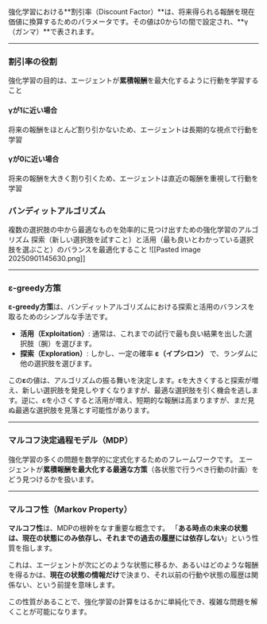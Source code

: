 強化学習における**割引率（Discount Factor）**は、将来得られる報酬を現在価値に換算するためのパラメータです。その値は0から1の間で設定され、**γ（ガンマ）**で表されます。

---

### 割引率の役割
強化学習の目的は、エージェントが**累積報酬**を最大化するように行動を学習すること
#### γが1に近い場合
将来の報酬をほとんど割り引かないため、エージェントは長期的な視点で行動を学習
#### γが0に近い場合
将来の報酬を大きく割り引くため、エージェントは直近の報酬を重視して行動を学習
### **バンディットアルゴリズム**
複数の選択肢の中から最適なものを効率的に見つけ出すための強化学習のアルゴリズム
探索（新しい選択肢を試すこと）と活用（最も良いとわかっている選択肢を選ぶこと）のバランスを最適化すること
![[Pasted image 20250901145630.png]]

---
### **ε-greedy方策**

**ε-greedy方策**は、バンディットアルゴリズムにおける探索と活用のバランスを取るためのシンプルな手法です。
- **活用（Exploitation）**: 通常は、これまでの試行で最も良い結果を出した選択肢（腕）を選びます。
- **探索（Exploration）**: しかし、一定の確率 **ε（イプシロン）** で、ランダムに他の選択肢を選びます。

この**ε**の値は、アルゴリズムの振る舞いを決定します。εを大きくすると探索が増え、新しい選択肢を発見しやすくなりますが、最適な選択肢を引く機会を逃します。逆に、εを小さくすると活用が増え、短期的な報酬は高まりますが、まだ見ぬ最適な選択肢を見落とす可能性があります。

---
### **マルコフ決定過程モデル（MDP）**
強化学習の多くの問題を数学的に定式化するためのフレームワークです。
エージェントが**累積報酬を最大化する最適な方策**（各状態で行うべき行動の計画）をどう見つけるかを扱います。

---

### **マルコフ性（Markov Property）**

**マルコフ性**は、MDPの根幹をなす重要な概念です。 「**ある時点の未来の状態は、現在の状態にのみ依存し、それまでの過去の履歴には依存しない**」という性質を指します。

これは、エージェントが次にどのような状態に移るか、あるいはどのような報酬を得るかは、**現在の状態の情報だけ**で決まり、それ以前の行動や状態の履歴は関係ない、という前提を意味します。

この性質があることで、強化学習の計算をはるかに単純化でき、複雑な問題を解くことが可能になります。